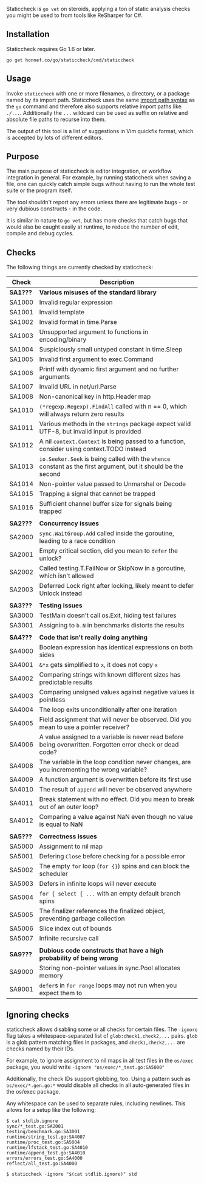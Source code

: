 Staticcheck is `go vet` on steroids, applying a ton of static analysis
checks you might be used to from tools like ReSharper for C#.


## Installation

Staticcheck requires Go 1.6 or later.

    go get honnef.co/go/staticcheck/cmd/staticcheck

## Usage

Invoke `staticcheck` with one or more filenames, a directory, or a package named
by its import path. Staticcheck uses the same
[import path syntax](https://golang.org/cmd/go/#hdr-Import_path_syntax) as
the `go` command and therefore
also supports relative import paths like `./...`. Additionally the `...`
wildcard can be used as suffix on relative and absolute file paths to recurse
into them.

The output of this tool is a list of suggestions in Vim quickfix format,
which is accepted by lots of different editors.

## Purpose

The main purpose of staticcheck is editor integration, or workflow
integration in general. For example, by running staticcheck when
saving a file, one can quickly catch simple bugs without having to run
the whole test suite or the program itself.

The tool shouldn't report any errors unless there are legitimate
bugs - or very dubious constructs - in the code.

It is similar in nature to `go vet`, but has more checks that catch
bugs that would also be caught easily at runtime, to reduce the number
of edit, compile and debug cycles.

## Checks

The following things are currently checked by staticcheck:

| Check      | Description                                                                                                    |
|------------|----------------------------------------------------------------------------------------------------------------|
| **SA1???** | **Various misuses of the standard library**                                                                    |
| SA1000     | Invalid regular expression                                                                                     |
| SA1001     | Invalid template                                                                                               |
| SA1002     | Invalid format in time.Parse                                                                                   |
| SA1003     | Unsupported argument to functions in encoding/binary                                                           |
| SA1004     | Suspiciously small untyped constant in time.Sleep                                                              |
| SA1005     | Invalid first argument to exec.Command                                                                         |
| SA1006     | Printf with dynamic first argument and no further arguments                                                    |
| SA1007     | Invalid URL in net/url.Parse                                                                                   |
| SA1008     | Non-canonical key in http.Header map                                                                           |
| SA1010     | `(*regexp.Regexp).FindAll` called with n == 0, which will always return zero results                           |
| SA1011     | Various methods in the `strings` package expect valid UTF-8, but invalid input is provided                     |
| SA1012     | A nil `context.Context` is being passed to a function, consider using context.TODO instead                     |
| SA1013     | `io.Seeker.Seek` is being called with the `whence` constant as the first argument, but it should be the second |
| SA1014     | Non-pointer value passed to Unmarshal or Decode                                                                |
| SA1015     | Trapping a signal that cannot be trapped                                                                       |
| SA1016     | Sufficient channel buffer size for signals being trapped                                                       |
|            |                                                                                                                |
| **SA2???** | **Concurrency issues**                                                                                         |
| SA2000     | `sync.WaitGroup.Add` called inside the goroutine, leading to a race condition                                  |
| SA2001     | Empty critical section, did you mean to `defer` the unlock?                                                    |
| SA2002     | Called testing.T.FailNow or SkipNow in a goroutine, which isn't allowed                                        |
| SA2003     | Deferred Lock right after locking, likely meant to defer Unlock instead                                        |
|            |                                                                                                                |
| **SA3???** | **Testing issues**                                                                                             |
| SA3000     | TestMain doesn't call os.Exit, hiding test failures                                                            |
| SA3001     | Assigning to `b.N` in benchmarks distorts the results                                                          |
|            |                                                                                                                |
| **SA4???** | **Code that isn't really doing anything**                                                                      |
| SA4000     | Boolean expression has identical expressions on both sides                                                     |
| SA4001     | `&*x` gets simplified to `x`, it does not copy `x`                                                             |
| SA4002     | Comparing strings with known different sizes has predictable results                                           |
| SA4003     | Comparing unsigned values against negative values is pointless                                                 |
| SA4004     | The loop exits unconditionally after one iteration                                                             |
| SA4005     | Field assignment that will never be observed. Did you mean to use a pointer receiver?                          |
| SA4006     | A value assigned to a variable is never read before being overwritten. Forgotten error check or dead code?     |
| SA4008     | The variable in the loop condition never changes, are you incrementing the wrong variable?                     |
| SA4009     | A function argument is overwritten before its first use                                                        |
| SA4010     | The result of `append` will never be observed anywhere                                                         |
| SA4011     | Break statement with no effect. Did you mean to break out of an outer loop?                                    |
| SA4012     | Comparing a value against NaN even though no value is equal to NaN                                             |
|            |                                                                                                                |
| **SA5???** | **Correctness issues**                                                                                         |
| SA5000     | Assignment to nil map                                                                                          |
| SA5001     | Defering `Close` before checking for a possible error                                                          |
| SA5002     | The empty `for` loop (`for {}`) spins and can block the scheduler                                              |
| SA5003     | Defers in infinite loops will never execute                                                                    |
| SA5004     | `for { select { ...` with an empty default branch spins                                                        |
| SA5005     | The finalizer references the finalized object, preventing garbage collection                                   |
| SA5006     | Slice index out of bounds                                                                                      |
| SA5007     | Infinite recursive call                                                                                        |
|            |                                                                                                                |
| **SA9???** | **Dubious code constructs that have a high probability of being wrong**                                        |
| SA9000     | Storing non-pointer values in sync.Pool allocates memory                                                       |
| SA9001     | `defer`s in `for range` loops may not run when you expect them to                                              |

## Ignoring checks

staticcheck allows disabling some or all checks for certain files. The
`-ignore` flag takes a whitespace-separated list of
`glob:check1,check2,...` pairs. `glob` is a glob pattern matching
files in packages, and `check1,check2,...` are checks named by their
IDs.

For example, to ignore assignment to nil maps in all test files in the
`os/exec` package, you would write `-ignore
"os/exec/*_test.go:SA5000"`

Additionally, the check IDs support globbing, too. Using a pattern
such as `os/exec/*.gen.go:*` would disable all checks in all
auto-generated files in the os/exec package.

Any whitespace can be used to separate rules, including newlines. This
allows for a setup like the following:

```
$ cat stdlib.ignore
sync/*_test.go:SA2001
testing/benchmark.go:SA3001
runtime/string_test.go:SA4007
runtime/proc_test.go:SA5004
runtime/lfstack_test.go:SA4010
runtime/append_test.go:SA4010
errors/errors_test.go:SA4000
reflect/all_test.go:SA4000

$ staticcheck -ignore "$(cat stdlib.ignore)" std
```
